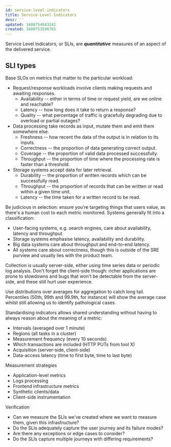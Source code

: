 ```yaml
---
id: service-level-indicators
title: Service-Level Indicators
desc: ''
updated: 1680754043342
created: 1680753596765
---
```


Service Level Indicators, or SLIs, are ***quantitative*** measures of an aspect of the delivered service.

## SLI types

Base SLOs on metrics that matter to the particular workload:

- Request/response workloads involve clients making requests and awaiting responses.
    - Availability -- either in terms of time or request yield, are we online and reachable?
    - Latency -- how long does it take to return a response?
    - Quality -- what percentage of traffic is gracefully degrading due to overload or partial outages?
- Data processing take records as input, mutate them and emit them somewhere else.
    - Freshness -- how recent the data of the output is in relation to its inputs.
    - Correctness -- the proportion of data generating correct output.
    - Coverage -- the proportion of valid data processed successfully.
    - Throughput -- the proportion of time where the processing rate is faster than a threshold.
- Storage systems accept data for later retrieval.
    - Durability -- the proportion of written records which can be successfully read.
    - Throughput -- the proportion of records that can be written or read within a given time unit.
    - Latency -- the time taken for a written record to be read.

Be judicious in selection: ensure you're targeting things that users value, as there's a human cost to each metric monitored. Systems generally fit into a classification:

- User-facing systems, e.g. search engines, care about availability, latency and throughput.
- Storage systems emphasise latency, availability and durability.
- Big data systems care about throughput and end-to-end latency.
- All systems care about correctness, though this is outside of the SRE purview and usually lies with the product team.

Collection is usually server-side, either using time series data or periodic log analysis. Don't forget the client-side though: richer applications are prone to slowdowns and bugs that won't be detectable from the server-side, and these still hurt user experience.

Use distributions over averages for aggregation to catch long tail. Percentiles (50th, 99th and 99.9th, for instance) will show the average case whilst still allowing us to identify pathological cases.

Standardising indicators allows shared understanding without having to always reason about the meaning of a metric:

- Intervals (averaged over 1 minute)
- Regions (all tasks in a cluster)
- Measurement frequency (every 10 seconds)
- Which transactions are included (HTTP PUTs from tool X)
- Acquisition (server-side, client-side)
- Data-access latency (time to first byte, time to last byte)

Measurement strategies

- Application-level metrics
- Logs processing
- Frontend infrastructure metrics
- Synthetic clients/data
- Client-side instrumentation

Verification

- Can we measure the SLIs we've created where we want to measure them, given this infrastructure?
- Do the SLIs adequately capture the user journey and its failure modes?
- Are there any exceptions or edge cases to consider?
- Do the SLIs capture multiple journeys with differing requirements?
